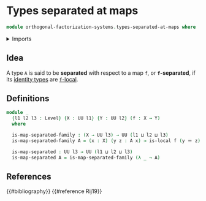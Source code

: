 # Types separated at maps

```agda
module orthogonal-factorization-systems.types-separated-at-maps where
```

<details><summary>Imports</summary>

```agda
open import foundation.identity-types
open import foundation.universe-levels

open import orthogonal-factorization-systems.types-local-at-maps
```

</details>

## Idea

A type `A` is said to be **separated** with respect to a map `f`, or
**`f`-separated**, if its [identity types](foundation-core.identity-types.md)
are [`f`-local](orthogonal-factorization-systems.types-local-at-maps.md).

## Definitions

```agda
module _
  {l1 l2 l3 : Level} {X : UU l1} {Y : UU l2} (f : X → Y)
  where

  is-map-separated-family : (X → UU l3) → UU (l1 ⊔ l2 ⊔ l3)
  is-map-separated-family A = (x : X) (y z : A x) → is-local f (y ＝ z)

  is-map-separated : UU l3 → UU (l1 ⊔ l2 ⊔ l3)
  is-map-separated A = is-map-separated-family (λ _ → A)
```

## References

{{#bibliography}} {{#reference Rij19}}

